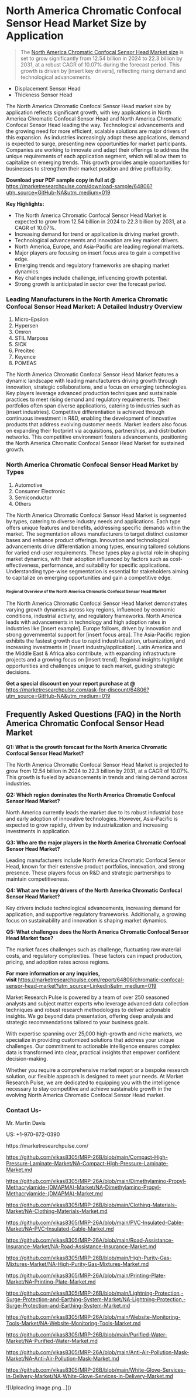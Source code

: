 
<h1>North America Chromatic Confocal Sensor Head Market&nbsp;Size by Application</h1><blockquote><p>The <a href="https://marketresearchpulse.com/download-sample/64806?utm_source=GitHub-NA&amp;utm_medium=019">North America Chromatic Confocal Sensor Head Market size</a> is set to grow significantly from 12.54 billion in 2024 to 22.3 billion by 2031, at a robust CAGR of 10.07% during the forecast period. This growth is driven by [insert key drivers], reflecting rising demand and technological advancements.</p></blockquote><ul><li>Displacement Sensor Head<li> Thickness Sensor Head</li></ul><p>The North America Chromatic Confocal Sensor Head market size by application reflects significant growth, with key applications in North America Chromatic Confocal Sensor Head and North America Chromatic Confocal Sensor Head leading the way. Technological advancements and the growing need for more efficient, scalable solutions are major drivers of this expansion. As industries increasingly adopt these applications, demand is expected to surge, presenting new opportunities for market participants. Companies are working to innovate and adapt their offerings to address the unique requirements of each application segment, which will allow them to capitalize on emerging trends. This growth provides ample opportunities for businesses to strengthen their market position and drive profitability.</p><p><strong>Download your PDF sample copy in full at @ </strong><a href="https://marketresearchpulse.com/download-sample/64806?utm_source=GitHub-NA&amp;utm_medium=019">https://marketresearchpulse.com/download-sample/64806?utm_source=GitHub-NA&amp;utm_medium=019</a></p><p><strong>Key Highlights: </strong></p><ul><li>The North America Chromatic Confocal Sensor Head Market is expected to grow from 12.54 billion in 2024 to 22.3 billion by 2031, at a CAGR of 10.07%.</li><li>Increasing demand for trend or application is driving market growth.</li><li>Technological advancements and innovation are key market drivers.</li><li>North America, Europe, and Asia-Pacific are leading regional markets.</li><li>Major players are focusing on insert focus area to gain a competitive edge.</li><li>Emerging trends and regulatory frameworks are shaping market dynamics.</li><li>Key challenges include challenge, influencing growth potential.</li><li>Strong growth is anticipated in sector over the forecast period.</li></ul><h3>Leading Manufacturers in the North America Chromatic Confocal Sensor Head Market: A Detailed Industry Overview</h3><ol><li>Micro-Epsilon</li><li>Hypersen</li><li>Omron</li><li>STIL Marposs</li><li>SICK</li><li>Precitec</li><li>Keyence</li><li>POMEAS</li></ol><div class="flex max-w-full flex-col flex-grow"><div class="min-h-8 text-message flex w-full flex-col items-end gap-2 whitespace-normal break-words [.text-message+&amp;]:mt-5" dir="auto" data-message-author-role="assistant" data-message-id="fd8432e4-4910-450d-b182-61b7bfb0a01f" data-message-model-slug="gpt-4o"><div class="flex w-full flex-col gap-1 empty:hidden first:pt-[3px]"><div class="markdown prose w-full break-words dark:prose-invert light"><p>The North America Chromatic Confocal Sensor Head Market features a dynamic landscape with leading manufacturers driving growth through innovation, strategic collaborations, and a focus on emerging technologies. Key players leverage advanced production techniques and sustainable practices to meet rising demand and regulatory requirements. Their portfolios often span diverse applications, catering to industries such as [insert industries]. Competitive differentiation is achieved through continuous investment in R&amp;D, enabling the development of innovative products that address evolving customer needs. Market leaders also focus on expanding their footprint via acquisitions, partnerships, and distribution networks. This competitive environment fosters advancements, positioning the North America Chromatic Confocal Sensor Head Market for sustained growth.</p></div></div></div></div><h3>North America Chromatic Confocal Sensor Head Market by Types</h3><ol><li>Automotive<li> Consumer Electronic<li> Semiconductor<li> Others</li></ol><div class="flex max-w-full flex-col flex-grow"><div class="min-h-8 text-message flex w-full flex-col items-end gap-2 whitespace-normal break-words [.text-message+&amp;]:mt-5" dir="auto" data-message-author-role="assistant" data-message-id="084470be-0bb7-4664-bddf-5156b4f41249" data-message-model-slug="gpt-4o-mini"><div class="flex w-full flex-col gap-1 empty:hidden first:pt-[3px]"><div class="markdown prose w-full break-words dark:prose-invert light"><p>The North America Chromatic Confocal Sensor Head Market is segmented by types, catering to diverse industry needs and applications. Each type offers unique features and benefits, addressing specific demands within the market. The segmentation allows manufacturers to target distinct customer bases and enhance product offerings. Innovation and technological advancements drive differentiation among types, ensuring tailored solutions for varied end-user requirements. These types play a pivotal role in shaping market dynamics, with their adoption influenced by factors such as cost-effectiveness, performance, and suitability for specific applications. Understanding type-wise segmentation is essential for stakeholders aiming to capitalize on emerging opportunities and gain a competitive edge.</p></div></div></div></div><h3><span style="font-size: 11px;">Regional Overview of the North America Chromatic Confocal Sensor Head Market</span></h3><div class="flex max-w-full flex-col flex-grow"><div class="min-h-8 text-message flex w-full flex-col items-end gap-2 whitespace-normal break-words [.text-message+&amp;]:mt-5" dir="auto" data-message-author-role="assistant" data-message-id="e9038762-ce64-4e30-91c9-9bd413514231" data-message-model-slug="gpt-4o-mini"><div class="flex w-full flex-col gap-1 empty:hidden first:pt-[3px]"><div class="markdown prose w-full break-words dark:prose-invert light"><p>The North America Chromatic Confocal Sensor Head Market demonstrates varying growth dynamics across key regions, influenced by economic conditions, industrial activity, and regulatory frameworks. North America leads with advancements in technology and high adoption rates in industries like [insert example]. Europe follows, driven by innovation and strong governmental support for [insert focus area]. The Asia-Pacific region exhibits the fastest growth due to rapid industrialization, urbanization, and increasing investments in [insert industry/application]. Latin America and the Middle East &amp; Africa also contribute, with expanding infrastructure projects and a growing focus on [insert trend]. Regional insights highlight opportunities and challenges unique to each market, guiding strategic decisions.</p></div></div></div></div><p><strong>Get a special discount on your report purchase at @ </strong><a href="https://marketresearchpulse.com/ask-for-discount/64806?utm_source=GitHub-NA&amp;utm_medium=019">https://marketresearchpulse.com/ask-for-discount/64806?utm_source=GitHub-NA&amp;utm_medium=019</a></p><h2>Frequently Asked Questions (FAQ) in the North America Chromatic Confocal Sensor Head Market</h2><p><strong>Q1: What is the growth forecast for the North America Chromatic Confocal Sensor Head Market?</strong></p><p>The North America Chromatic Confocal Sensor Head Market is projected to grow from 12.54 billion in 2024 to 22.3 billion by 2031, at a CAGR of 10.07%. This growth is fueled by advancements in trends and rising demand across industries.</p><p><strong>Q2: Which region dominates the North America Chromatic Confocal Sensor Head Market?</strong></p><p>North America currently leads the market due to its robust industrial base and early adoption of innovative technologies. However, Asia-Pacific is expected to grow rapidly, driven by industrialization and increasing investments in application.</p><p><strong>Q3: Who are the major players in the North America Chromatic Confocal Sensor Head Market?</strong></p><p>Leading manufacturers include North America Chromatic Confocal Sensor Head, known for their extensive product portfolios, innovation, and strong presence. These players focus on R&amp;D and strategic partnerships to maintain competitiveness.</p><p><strong>Q4: What are the key drivers of the North America Chromatic Confocal Sensor Head Market?</strong></p><p>Key drivers include technological advancements, increasing demand for application, and supportive regulatory frameworks. Additionally, a growing focus on sustainability and innovation is shaping market dynamics.</p><p><strong>Q5: What challenges does the North America Chromatic Confocal Sensor Head Market face?</strong></p><p>The market faces challenges such as challenge, fluctuating raw material costs, and regulatory complexities. These factors can impact production, pricing, and adoption rates across regions.</p><p><strong>For more information or any inquiries, visit&nbsp;</strong><a href="https://marketresearchpulse.com/report/64806/chromatic-confocal-sensor-head-market?utm_source=Linkedin&utm_medium=019">https://marketresearchpulse.com/report/64806/chromatic-confocal-sensor-head-market?utm_source=Linkedin&utm_medium=019</a></p><p>Market Research Pulse is powered by a team of over 250 seasoned analysts and subject matter experts who leverage advanced data collection techniques and robust research methodologies to deliver actionable insights. We go beyond data presentation, offering deep analysis and strategic recommendations tailored to your business goals.</p><p>With expertise spanning over 25,000 high-growth and niche markets, we specialize in providing customized solutions that address your unique challenges. Our commitment to actionable intelligence ensures complex data is transformed into clear, practical insights that empower confident decision-making.</p><p>Whether you require a comprehensive market report or a bespoke research solution, our flexible approach is designed to meet your needs. At Market Research Pulse, we are dedicated to equipping you with the intelligence necessary to stay competitive and achieve sustainable growth in the evolving North America Chromatic Confocal Sensor Head market.</p><h3><strong>Contact Us-</strong></h3><p>Mr. Martin Davis</p><p>US: +1-970-672-0390</p><p>https://marketresearchpulse.com/</p><p><a href="https://github.com/vikas8305/MRP-26B/blob/main/Compact-High-Pressure-Laminate-Market/NA-Compact-High-Pressure-Laminate-Market.md">https://github.com/vikas8305/MRP-26B/blob/main/Compact-High-Pressure-Laminate-Market/NA-Compact-High-Pressure-Laminate-Market.md</a></p><p><a href="https://github.com/vikas8305/MRP-26A/blob/main/Dimethylamino-Propyl-Methacrylamide-(DMAPMA)-Market/NA-Dimethylamino-Propyl-Methacrylamide-(DMAPMA)-Market.md">https://github.com/vikas8305/MRP-26A/blob/main/Dimethylamino-Propyl-Methacrylamide-(DMAPMA)-Market/NA-Dimethylamino-Propyl-Methacrylamide-(DMAPMA)-Market.md</a></p><p><a href="https://github.com/vikas8305/MRP-26B/blob/main/Clothing-Materials-Market/NA-Clothing-Materials-Market.md">https://github.com/vikas8305/MRP-26B/blob/main/Clothing-Materials-Market/NA-Clothing-Materials-Market.md</a></p><p><a href="https://github.com/vikas8305/MRP-26A/blob/main/PVC-Insulated-Cable-Market/NA-PVC-Insulated-Cable-Market.md">https://github.com/vikas8305/MRP-26A/blob/main/PVC-Insulated-Cable-Market/NA-PVC-Insulated-Cable-Market.md</a></p><p><a href="https://github.com/vikas8305/MRP-26A/blob/main/Road-Assistance-Insurance-Market/NA-Road-Assistance-Insurance-Market.md">https://github.com/vikas8305/MRP-26A/blob/main/Road-Assistance-Insurance-Market/NA-Road-Assistance-Insurance-Market.md</a></p><p><a href="https://github.com/vikas8305/MRP-26B/blob/main/High-Purity-Gas-Mixtures-Market/NA-High-Purity-Gas-Mixtures-Market.md">https://github.com/vikas8305/MRP-26B/blob/main/High-Purity-Gas-Mixtures-Market/NA-High-Purity-Gas-Mixtures-Market.md</a></p><p><a href="https://github.com/vikas8305/MRP-26A/blob/main/Printing-Plate-Market/NA-Printing-Plate-Market.md">https://github.com/vikas8305/MRP-26A/blob/main/Printing-Plate-Market/NA-Printing-Plate-Market.md</a></p><p><a href="https://github.com/vikas8305/MRP-26B/blob/main/Lightning-Protection,-Surge-Protection-and-Earthing-System-Market/NA-Lightning-Protection,-Surge-Protection-and-Earthing-System-Market.md">https://github.com/vikas8305/MRP-26B/blob/main/Lightning-Protection,-Surge-Protection-and-Earthing-System-Market/NA-Lightning-Protection,-Surge-Protection-and-Earthing-System-Market.md</a></p><p><a href="https://github.com/vikas8305/MRP-26A/blob/main/Website-Monitoring-Tools-Market/NA-Website-Monitoring-Tools-Market.md">https://github.com/vikas8305/MRP-26A/blob/main/Website-Monitoring-Tools-Market/NA-Website-Monitoring-Tools-Market.md</a></p><p><a href="https://github.com/vikas8305/MRP-26B/blob/main/Purified-Water-Market/NA-Purified-Water-Market.md">https://github.com/vikas8305/MRP-26B/blob/main/Purified-Water-Market/NA-Purified-Water-Market.md</a></p><p><a href="https://github.com/vikas8305/MRP-26A/blob/main/Anti-Air-Pollution-Mask-Market/NA-Anti-Air-Pollution-Mask-Market.md">https://github.com/vikas8305/MRP-26A/blob/main/Anti-Air-Pollution-Mask-Market/NA-Anti-Air-Pollution-Mask-Market.md</a></p><p><a href="https://github.com/vikas8305/MRP-26B/blob/main/White-Glove-Services-in-Delivery-Market/NA-White-Glove-Services-in-Delivery-Market.md">https://github.com/vikas8305/MRP-26B/blob/main/White-Glove-Services-in-Delivery-Market/NA-White-Glove-Services-in-Delivery-Market.md</a></p>
![Uploading image.png…]()
